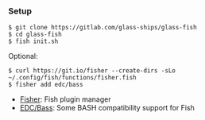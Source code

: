 ### Setup

```
$ git clone https://gitlab.com/glass-ships/glass-fish
$ cd glass-fish
$ fish init.sh 
```

Optional: 
```
$ curl https://git.io/fisher --create-dirs -sLo ~/.config/fish/functions/fisher.fish
$ fisher add edc/bass
```

- [Fisher](https://github.com/jorgebucaran/fisher): Fish plugin manager
- [EDC/Bass](https://github.com/edc/bass): Some BASH compatibility support for Fish
